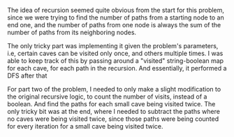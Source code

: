 The idea of recursion seemed quite obvious from the start for this problem, since we were trying to find the number of paths from a starting node to an end one, and the number of paths from one node is always the sum of the number of paths from its neighboring nodes.

The only tricky part was implementing it given the problem's parameters, i.e, certain caves can be visited only once, and others multiple times. I was able to keep track of this by passing around a "visited" string-boolean map for each cave, for each path in the recursion. And essentially, it performed a DFS after that

For part two of the problem, I needed to only make a slight modification to the original recursive logic, to count the number of visits, instead of a boolean. And find the paths for each small cave being visited twice. The only tricky bit was at the end, where I needed to subtract the paths where no caves were being visited twice, since those paths were being counted for every iteration for a small cave being visited twice.